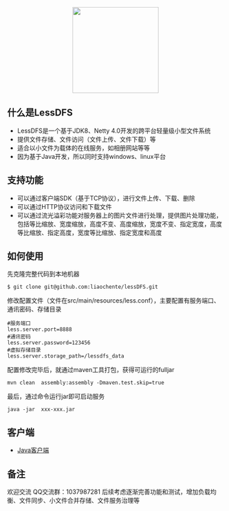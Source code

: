 <div align=center><img width=200 height=200 src="https://crop-1257315785.cos.ap-shanghai.myqcloud.com/carp/pywxicon/lessDFS-logo.png"/></div>

## 什么是LessDFS

* LessDFS是一个基于JDK8、Netty 4.0开发的跨平台轻量级小型文件系统
* 提供文件存储、文件访问（文件上传、文件下载）等
* 适合以小文件为载体的在线服务，如相册网站等等
* 因为基于Java开发，所以同时支持windows、linux平台

##  支持功能

* 可以通过客户端SDK（基于TCP协议），进行文件上传、下载、删除
* 可以通过HTTP协议访问和下载文件
* 可以通过流光溢彩功能对服务器上的图片文件进行处理，提供图片处理功能，包括等比缩放、宽度缩放，高度不变、高度缩放，宽度不变、指定宽度，高度等比缩放、指定高度，宽度等比缩放、指定宽度和高度

## 如何使用

先克隆完整代码到本地机器

```shell
$ git clone git@github.com:liaochente/lessDFS.git
```

修改配置文件（文件在src/main/resources/less.conf），主要配置有服务端口、通讯密码、存储目录

```shell
#服务端口
less.server.port=8888
#通讯密码
less.server.password=123456
#虚拟存储目录
less.server.storage_path=/lessdfs_data
```

配置修改完毕后，就通过maven工具打包，获得可运行的fulljar
```shell
mvn clean  assembly:assembly -Dmaven.test.skip=true
```

最后，通过命令运行jar即可启动服务
```shell
java -jar  xxx-xxx.jar
```

## 客户端

* [Java客户端](https://github.com/liaochente/lessDFS-java-client)

## 备注

欢迎交流
QQ交流群：1037987281
后续考虑逐渐完善功能和测试，增加负载均衡、文件同步、小文件合并存储、文件服务治理等
